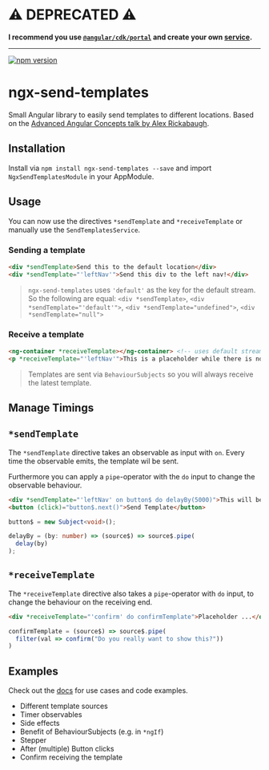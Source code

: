 # :warning: DEPRECATED :warning:

**I recommend you use [`@angular/cdk/portal`](https://material.angular.io/cdk/portal) and create your own [service](https://github.com/JanMalch/ngx-send-templates/blob/master/projects/ngx-send-templates/src/lib/send-templates.service.ts).**

---

[![npm version](https://badge.fury.io/js/ngx-send-templates.svg)](https://badge.fury.io/js/ngx-send-templates) 

# ngx-send-templates

Small Angular library to easily send templates to different locations. Based on the [Advanced Angular Concepts talk by Alex Rickabaugh](https://youtu.be/rKbY1t39dHU).

## Installation

Install via `npm install ngx-send-templates --save` and import `NgxSendTemplatesModule` in your AppModule.

## Usage

You can now use the directives `*sendTemplate` and `*receiveTemplate` or manually use the `SendTemplatesService`.

### Sending a template

```html
<div *sendTemplate>Send this to the default location</div>
<div *sendTemplate="'leftNav'">Send this div to the left nav!</div>
```

>`ngx-send-templates` uses `'default'` as the key for the default stream. So the following are equal:
>`<div *sendTemplate>`, `<div *sendTemplate="'default'">`, `<div *sendTemplate="undefined">`, `<div *sendTemplate="null">`

### Receive a template

```html
<ng-container *receiveTemplate></ng-container> <!-- uses default stream -->
<p *receiveTemplate="'leftNav'">This is a placeholder while there is no template!</p>
```

> Templates are sent via `BehaviourSubjects` so you will always receive the latest template.

## Manage Timings

## `*sendTemplate`

The `*sendTemplate` directive takes an observable as input with `on`. Every time the observable emits, the template wil be sent.

Furthermore you can apply a `pipe`-operator with the `do` input to change the observable behaviour.

```html
<div *sendTemplate="'leftNav' on button$ do delayBy(5000)">This will be sent 5s after the button was clicked.</div>
<button (click)="button$.next()">Send Template</button>
```

```typescript
button$ = new Subject<void>();

delayBy = (by: number) => (source$) => source$.pipe(
  delay(by)
);
```

## `*receiveTemplate`

The `*receiveTemplate` directive also takes a `pipe`-operator with `do` input, to change the behaviour on the receiving end.

```html
<div *receiveTemplate="'confirm' do confirmTemplate">Placeholder ...</div>
```

```typescript
confirmTemplate = (source$) => source$.pipe(
  filter(val => confirm("Do you really want to show this?"))
)
```

## Examples

Check out the [docs](https://janmalch.github.io/ngx-send-templates/) for use cases and code examples.

* Different template sources
* Timer observables
* Side effects
* Benefit of BehaviourSubjects (e.g. in `*ngIf`)
* Stepper
* After (multiple) Button clicks
* Confirm receiving the template
